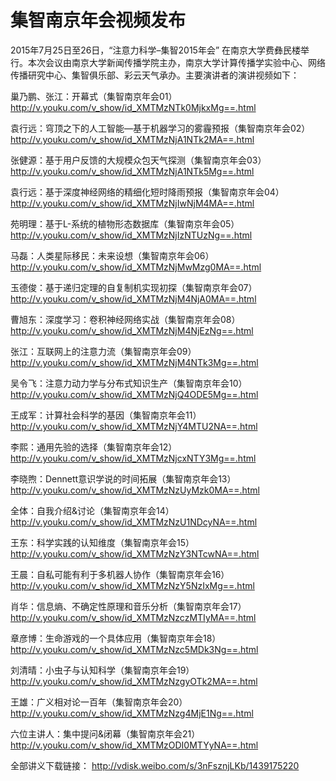 

# 集智南京年会视频发布

2015年7月25日至26日，“注意力科学–集智2015年会” 在南京大学费彝民楼举行。本次会议由南京大学新闻传播学院主办，南京大学计算传播学实验中心、网络传播研究中心、集智俱乐部、彩云天气承办。主要演讲者的演讲视频如下：

巢乃鹏、张江：开幕式（集智南京年会01） http://v.youku.com/v_show/id_XMTMzNTk0MjkxMg==.html

袁行远：穹顶之下的人工智能—基于机器学习的雾霾预报（集智南京年会02） http://v.youku.com/v_show/id_XMTMzNjA1NTk2MA==.html

张健源：基于用户反馈的大规模众包天气探测（集智南京年会03） http://v.youku.com/v_show/id_XMTMzNjA1NTk5Mg==.html

袁行远：基于深度神经网络的精细化短时降雨预报（集智南京年会04） http://v.youku.com/v_show/id_XMTMzNjIwNjM4MA==.html

苑明理：基于L-系统的植物形态数据库（集智南京年会05） http://v.youku.com/v_show/id_XMTMzNjIzNTUzNg==.html

马磊：人类星际移民：未来设想（集智南京年会06） http://v.youku.com/v_show/id_XMTMzNjMwMzg0MA==.html

玉德俊：基于递归定理的自复制机实现初探（集智南京年会07） http://v.youku.com/v_show/id_XMTMzNjM4NjA0MA==.html

曹旭东：深度学习：卷积神经网络实战（集智南京年会08） http://v.youku.com/v_show/id_XMTMzNjM4NjEzNg==.html

张江：互联网上的注意力流（集智南京年会09） http://v.youku.com/v_show/id_XMTMzNjM4NTk3Mg==.html

吴令飞：注意力动力学与分布式知识生产（集智南京年会10） http://v.youku.com/v_show/id_XMTMzNjQ4ODE5Mg==.html

王成军：计算社会科学的基因（集智南京年会11） http://v.youku.com/v_show/id_XMTMzNjY4MTU2NA==.html

李熙：通用先验的选择（集智南京年会12） http://v.youku.com/v_show/id_XMTMzNjcxNTY3Mg==.html

李晓煦：Dennett意识学说的时间拓展（集智南京年会13） http://v.youku.com/v_show/id_XMTMzNzUyMzk0MA==.html

全体：自我介绍&讨论（集智南京年会14） http://v.youku.com/v_show/id_XMTMzNzU1NDcyNA==.html

王东：科学实践的认知维度（集智南京年会15） http://v.youku.com/v_show/id_XMTMzNzY3NTcwNA==.html

王晨：自私可能有利于多机器人协作（集智南京年会16） http://v.youku.com/v_show/id_XMTMzNzY5NzIxMg==.html

肖华：信息熵、不确定性原理和音乐分析（集智南京年会17） http://v.youku.com/v_show/id_XMTMzNzczMTIyMA==.html

章彦博：生命游戏的一个具体应用（集智南京年会18） http://v.youku.com/v_show/id_XMTMzNzc5MDk3Ng==.html

刘清晴：小虫子与认知科学（集智南京年会19） http://v.youku.com/v_show/id_XMTMzNzgyOTk2MA==.html

王雄：广义相对论一百年（集智南京年会20） http://v.youku.com/v_show/id_XMTMzNzg4MjE1Ng==.html

六位主讲人：集中提问&闭幕（集智南京年会21） http://v.youku.com/v_show/id_XMTMzODI0MTYyNA==.html

全部讲义下载链接： http://vdisk.weibo.com/s/3nFsznjLKb/1439175220
